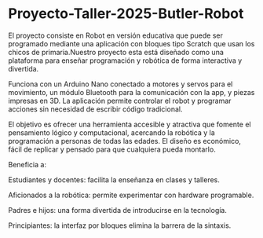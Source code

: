 # Proyecto-Taller-2025-Butler-Robot

El proyecto consiste en Robot en versión educativa que puede ser programado mediante una aplicación con bloques tipo Scratch que usan los chicos de primaria.Nuestro proyecto esta está diseñado como una plataforma para enseñar programación y robótica de forma interactiva y divertida.

Funciona con un Arduino Nano conectado a motores y servos para el movimiento, un módulo Bluetooth para la comunicación con la app, y piezas impresas en 3D. La aplicación permite controlar el robot y programar acciones sin necesidad de escribir código tradicional.

El objetivo es ofrecer una herramienta accesible y atractiva que fomente el pensamiento lógico y computacional, acercando la robótica y la programación a personas de todas las edades. El diseño es económico, fácil de replicar y pensado para que cualquiera pueda montarlo.

Beneficia a:

Estudiantes y docentes: facilita la enseñanza en clases y talleres.

Aficionados a la robótica: permite experimentar con hardware programable.

Padres e hijos: una forma divertida de introducirse en la tecnología.

Principiantes: la interfaz por bloques elimina la barrera de la sintaxis.
